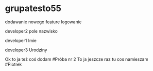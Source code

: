 # grupatesto55


dodawanie nowego feature logowanie

developer2
pole nazwisko

developer1
Imie

developer3
Urodziny

Ok to ja też coś dodam
#Próba nr 2
To ja jeszcze raz tu cos namieszam #Piotrek
